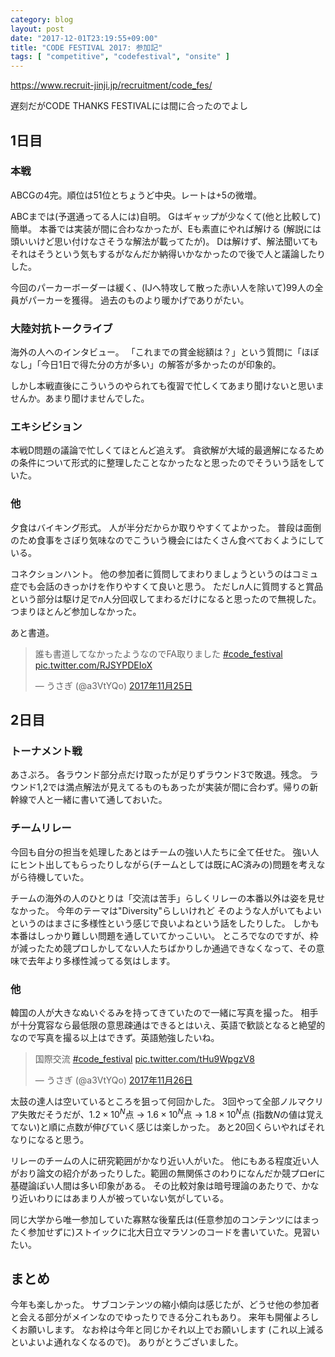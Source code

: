 ```yaml
---
category: blog
layout: post
date: "2017-12-01T23:19:55+09:00"
title: "CODE FESTIVAL 2017: 参加記"
tags: [ "competitive", "codefestival", "onsite" ]
---
```


<https://www.recruit-jinji.jp/recruitment/code_fes/>

遅刻だがCODE THANKS FESTIVALには間に合ったのでよし

## 1日目

### 本戦

ABCGの$4$完。順位は$51$位とちょうど中央。レートは$+5$の微増。

ABCまでは(予選通ってる人には)自明。
Gはギャップが少なくて(他と比較して)簡単。
本番では実装が間に合わなかったが、Eも素直にやれば解ける (解説には頭いいけど思い付けなさそうな解法が載ってたが)。
Dは解けず、解法聞いてもそれはそうという気もするがなんだか納得いかなかったので後で人と議論したりした。

今回のパーカーボーダーは緩く、(IJへ特攻して散った赤い人を除いて)99人の全員がパーカーを獲得。
過去のものより暖かげでありがたい。

### 大陸対抗トークライブ

海外の人へのインタビュー。
「これまでの賞金総額は？」という質問に「ほぼなし」「今日1日で得た分の方が多い」の解答が多かったのが印象的。

しかし本戦直後にこういうのやられても復習で忙しくてあまり聞けないと思いませんか。あまり聞けませんでした。

### エキシビション

本戦D問題の議論で忙しくてほとんど追えず。
貪欲解が大域的最適解になるための条件について形式的に整理したことなかったなと思ったのでそういう話をしていた。

### 他

夕食はバイキング形式。
人が半分だからか取りやすくてよかった。
普段は面倒のため食事をさぼり気味なのでこういう機会にはたくさん食べておくようにしている。

コネクションハント。
他の参加者に質問してまわりましょうというのはコミュ症でも会話のきっかけを作りやすくて良いと思う。
ただし$n$人に質問すると賞品という部分は駆け足で$n$人分回収してまわるだけになると思ったので無視した。
つまりほとんど参加しなかった。

あと書道。

<blockquote class="twitter-tweet" data-lang="ja"><p lang="ja" dir="ltr">誰も書道してなかったようなのでFA取りました <a href="https://twitter.com/hashtag/code_festival?src=hash&amp;ref_src=twsrc%5Etfw">#code_festival</a> <a href="https://t.co/RJSYPDEIoX">pic.twitter.com/RJSYPDEIoX</a></p>&mdash; うさぎ (@a3VtYQo) <a href="https://twitter.com/a3VtYQo/status/934345382452125696?ref_src=twsrc%5Etfw">2017年11月25日</a></blockquote>
<script async src="https://platform.twitter.com/widgets.js" charset="utf-8"></script>

## 2日目

### トーナメント戦

あさぷろ。
各ラウンド部分点だけ取ったが足りずラウンド3で敗退。残念。
ラウンド1,2では満点解法が見えてるものもあったが実装が間に合わず。帰りの新幹線で人と一緒に書いて通しておいた。

### チームリレー

今回も自分の担当を処理したあとはチームの強い人たちに全て任せた。
強い人にヒント出してもらったりしながら(チームとしては既にAC済みの)問題を考えながら待機していた。

チームの海外の人のひとりは「交流は苦手」らしくリレーの本番以外は姿を見せなかった。
今年のテーマは"Diversity"らしいけれど そのような人がいてもよいというのはまさに多様性という感じで良いよねという話をしたりした。
しかも本番はしっかり難しい問題を通していてかっこいい。
ところでなのですが、枠が減ったため競プロしかしてない人たちばかりしか通過できなくなって、その意味で去年より多様性減ってる気はします。

### 他

韓国の人が大きなぬいぐるみを持ってきていたので一緒に写真を撮った。
相手が十分寛容なら最低限の意思疎通はできるとはいえ、英語で歓談となると絶望的なので写真を撮る以上はできず。英語勉強したいね。

<blockquote class="twitter-tweet" data-lang="ja"><p lang="ja" dir="ltr">国際交流 <a href="https://twitter.com/hashtag/code_festival?src=hash&amp;ref_src=twsrc%5Etfw">#code_festival</a> <a href="https://t.co/tHu9WpgzV8">pic.twitter.com/tHu9WpgzV8</a></p>&mdash; うさぎ (@a3VtYQo) <a href="https://twitter.com/a3VtYQo/status/934644019358871552?ref_src=twsrc%5Etfw">2017年11月26日</a></blockquote>
<script async src="https://platform.twitter.com/widgets.js" charset="utf-8"></script>

太鼓の達人は空いているところを狙って何回かした。
$3$回やって全部ノルマクリア失敗だそうだが、$1.2 \times 10^N$点 $\to$ $1.6 \times 10^N$点 $\to$ $1.8 \times 10^N$点 (指数$N$の値は覚えてない)と順に点数が伸びていく感じは楽しかった。
あと$20$回くらいやればそれなりになると思う。

リレーのチームの人に研究範囲がかなり近い人がいた。
他にもある程度近い人がおり論文の紹介があったりした。範囲の無関係さのわりになんだか競プロerに基礎論ぽい人間は多い印象がある。
その比較対象は暗号理論のあたりで、かなり近いわりにはあまり人が被っていない気がしている。

同じ大学から唯一参加していた寡黙な後輩氏は(任意参加のコンテンツにはまったく参加せずに)ストイックに北大日立マラソンのコードを書いていた。見習いたい。

## まとめ

今年も楽しかった。
サブコンテンツの縮小傾向は感じたが、どうせ他の参加者と会える部分がメインなのでゆったりできる分これもあり。
来年も開催よろしくお願いします。
なお枠は今年と同じかそれ以上でお願いします (これ以上減るといよいよ通れなくなるので)。
ありがとうございました。

